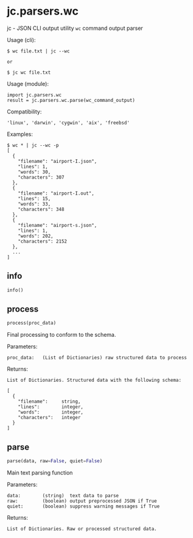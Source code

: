 
# jc.parsers.wc
jc - JSON CLI output utility `wc` command output parser

Usage (cli):

    $ wc file.txt | jc --wc

    or

    $ jc wc file.txt

Usage (module):

    import jc.parsers.wc
    result = jc.parsers.wc.parse(wc_command_output)

Compatibility:

    'linux', 'darwin', 'cygwin', 'aix', 'freebsd'

Examples:

    $ wc * | jc --wc -p
    [
      {
        "filename": "airport-I.json",
        "lines": 1,
        "words": 30,
        "characters": 307
      },
      {
        "filename": "airport-I.out",
        "lines": 15,
        "words": 33,
        "characters": 348
      },
      {
        "filename": "airport-s.json",
        "lines": 1,
        "words": 202,
        "characters": 2152
      },
      ...
    ]


## info
```python
info()
```


## process
```python
process(proc_data)
```

Final processing to conform to the schema.

Parameters:

    proc_data:   (List of Dictionaries) raw structured data to process

Returns:

    List of Dictionaries. Structured data with the following schema:

    [
      {
        "filename":     string,
        "lines":        integer,
        "words":        integer,
        "characters":   integer
      }
    ]


## parse
```python
parse(data, raw=False, quiet=False)
```

Main text parsing function

Parameters:

    data:        (string)  text data to parse
    raw:         (boolean) output preprocessed JSON if True
    quiet:       (boolean) suppress warning messages if True

Returns:

    List of Dictionaries. Raw or processed structured data.

